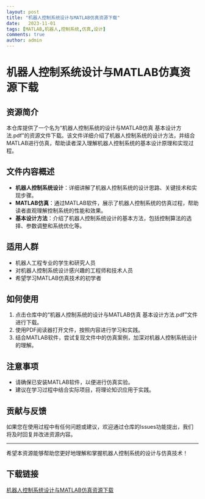 ```yaml
---
layout: post
title: "机器人控制系统设计与MATLAB仿真资源下载"
date:   2023-11-01
tags: [MATLAB,机器人,控制系统,仿真,设计]
comments: true
author: admin
---
```

# 机器人控制系统设计与MATLAB仿真资源下载

## 资源简介

本仓库提供了一个名为“机器人控制系统的设计与MATLAB仿真 基本设计方法.pdf”的资源文件下载。该文件详细介绍了机器人控制系统的设计方法，并结合MATLAB进行仿真，帮助读者深入理解机器人控制系统的基本设计原理和实现过程。

## 文件内容概述

- **机器人控制系统设计**：详细讲解了机器人控制系统的设计思路、关键技术和实现步骤。
- **MATLAB仿真**：通过MATLAB软件，展示了机器人控制系统的仿真过程，帮助读者直观理解控制系统的性能和效果。
- **基本设计方法**：介绍了机器人控制系统设计的基本方法，包括控制算法的选择、参数调整和系统优化等。

## 适用人群

- 机器人工程专业的学生和研究人员
- 对机器人控制系统设计感兴趣的工程师和技术人员
- 希望学习MATLAB仿真技术的初学者

## 如何使用

1. 点击仓库中的“机器人控制系统的设计与MATLAB仿真 基本设计方法.pdf”文件进行下载。
2. 使用PDF阅读器打开文件，按照内容进行学习和实践。
3. 结合MATLAB软件，尝试复现文件中的仿真案例，加深对机器人控制系统设计的理解。

## 注意事项

- 请确保已安装MATLAB软件，以便进行仿真实验。
- 建议在学习过程中结合实际项目，将理论知识应用于实践。

## 贡献与反馈

如果您在使用过程中有任何问题或建议，欢迎通过仓库的Issues功能提出，我们将及时回复并改进资源内容。

---

希望本资源能够帮助您更好地理解和掌握机器人控制系统的设计与仿真技术！

## 下载链接

[机器人控制系统设计与MATLAB仿真资源下载](https://pan.quark.cn/s/8a74bb7c7436)